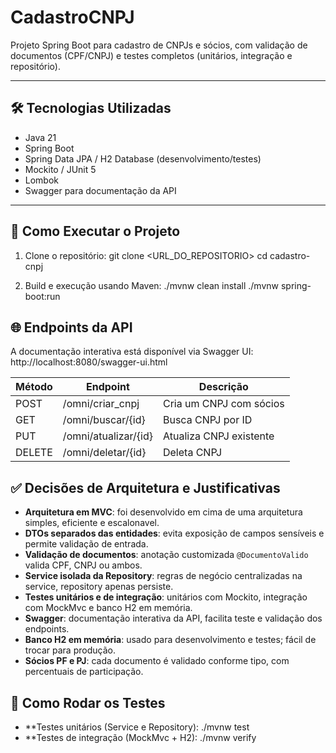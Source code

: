# CadastroCNPJ

Projeto Spring Boot para cadastro de CNPJs e sócios, com validação de documentos (CPF/CNPJ) e testes completos (unitários, integração e repositório).

---

## 🛠 Tecnologias Utilizadas

- Java 21  
- Spring Boot  
- Spring Data JPA / H2 Database (desenvolvimento/testes)  
- Mockito / JUnit 5  
- Lombok  
- Swagger para documentação da API  

---

## 🚀 Como Executar o Projeto

1. Clone o repositório:
git clone <URL_DO_REPOSITORIO>
cd cadastro-cnpj

2. Build e execução usando Maven:
./mvnw clean install
./mvnw spring-boot:run

## 🌐 Endpoints da API


A documentação interativa está disponível via Swagger UI:
http://localhost:8080/swagger-ui.html

| Método | Endpoint             | Descrição               |
| ------ | -------------------- | ----------------------- |
| POST   | /omni/criar\_cnpj    | Cria um CNPJ com sócios |
| GET    | /omni/buscar/{id}    | Busca CNPJ por ID       |
| PUT    | /omni/atualizar/{id} | Atualiza CNPJ existente |
| DELETE | /omni/deletar/{id}   | Deleta CNPJ             |


## ✅ Decisões de Arquitetura e Justificativas

- **Arquitetura em MVC**: foi desenvolvido em cima de uma arquitetura simples, eficiente e escalonavel.  
- **DTOs separados das entidades**: evita exposição de campos sensíveis e permite validação de entrada.  
- **Validação de documentos**: anotação customizada `@DocumentoValido` valida CPF, CNPJ ou ambos.  
- **Service isolada da Repository**: regras de negócio centralizadas na service, repository apenas persiste.  
- **Testes unitários e de integração**: unitários com Mockito, integração com MockMvc e banco H2 em memória.  
- **Swagger**: documentação interativa da API, facilita teste e validação dos endpoints.  
- **Banco H2 em memória**: usado para desenvolvimento e testes; fácil de trocar para produção.  
- **Sócios PF e PJ**: cada documento é validado conforme tipo, com percentuais de participação.  


## 🧪 Como Rodar os Testes

- **Testes unitários (Service e Repository):
./mvnw test
- **Testes de integração (MockMvc + H2):
./mvnw verify

